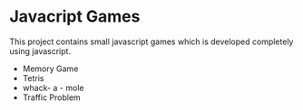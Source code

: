 # Javacript Games

This project contains small javascript games which is developed completely using javascript.

- Memory Game
- Tetris
- whack- a - mole
- Traffic Problem
